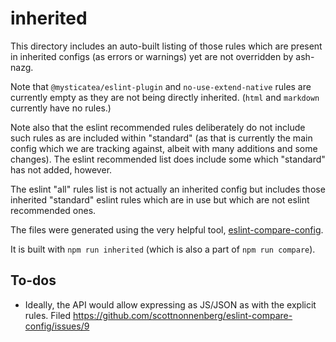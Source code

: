# inherited

This directory includes an auto-built listing of those rules which are
present in inherited configs (as errors or warnings) yet are not overridden
by ash-nazg.

Note that `@mysticatea/eslint-plugin` and `no-use-extend-native` rules
are currently empty as they are not being directly inherited. (`html`
and `markdown` currently have no rules.)

Note also that the eslint recommended rules deliberately do not include such
rules as are included within "standard" (as that is currently the main config
which we are tracking against, albeit with many additions and some changes).
The eslint recommended list does include some which "standard" has not added,
however.

The eslint "all" rules list is not actually an inherited config but includes
those inherited "standard" eslint rules which are in use but which are not
eslint recommended ones.

The files were generated using the very helpful tool,
[eslint-compare-config](https://github.com/scottnonnenberg/eslint-compare-config).

It is built with `npm run inherited` (which is also a part of `npm run compare`).

## To-dos

- Ideally, the API would allow expressing as JS/JSON as with the explicit
  rules. Filed
    https://github.com/scottnonnenberg/eslint-compare-config/issues/9
